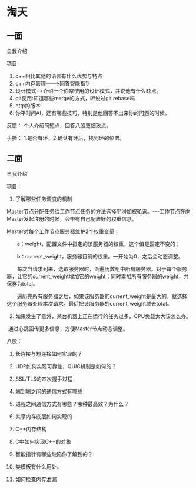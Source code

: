# 淘天

## 一面

自我介绍

项目

1. c++相比其他的语言有什么优势与特点
2. c++内存管理--->回答智能指针
3. 设计模式-->介绍一个你常使用的设计模式，并说他有什么缺点。
4. git使用:知道哪些merge的方式，听说过git rebase吗 
5. http的版本
6. 你平时问AI，还有哪些技巧，特别是他回答不出来你的问题的时候。

反馈： 个人介绍简短点，回答八股更细致点。

手撕： 1.是否有环，2.确认有环后，找到环的位置。

## 二面

自我介绍

项目：

1. 了解哪些任务调度的机制

Master节点分配任务给工作节点任务的方法选择平滑加权轮询。---工作节点在向Master发起注册的时候，会带有自己配置好的权重信息。

Master对每个工作节点服务器维护2个权重变量：

　　a：weight，配置文件中指定的该服务器的权重，这个值是固定不变的；

　　b：current_weight，服务器目前的权重。一开始为0，之后会动态调整。

　　每次当请求到来，选取服务器时，会遍历数组中所有服务器。对于每个服务器，让它的current_weight增加它的weight；同时累加所有服务器的weight，并保存为total。

　　遍历完所有服务器之后，如果该服务器的current_weight是最大的，就选择这个服务器处理本次请求。最后把该服务器的current_weight减去total。


2. 如果发生了意外，某台机器上正在运行的任务过多，CPU负载太大该怎么办。

​	通过心跳回传更多信息，方便Master节点动态调整。

八股：

1. 长连接与短连接如何实现的？
2. UDP如何实现可靠性，QUIC机制是如何的？

3. SSL/TLS的四次握手过程
4. 端到端之间的通信方式有哪些
5. 进程之间通信方式有哪些？哪种最高效？为什么？
6. 共享内存底层如何实现的
7. C++内存结构
8. C中如何实现C++的对象
9. 智能指针有哪些缺陷你了解到的？
10. 类模板有什么用处。
11. 如何检查内存泄漏
